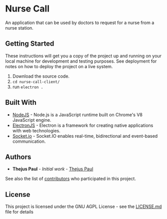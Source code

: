 # Nurse Call

An application that can be used by doctors to request for a nurse from a nurse station.

## Getting Started

These instructions will get you a copy of the project up and running on your local machine for development and testing purposes. See deployment for notes on how to deploy the project on a live system.

1. Download the source code.
2. ```cd nurse-call-client/ ```
3. run ```electron .```

## Built With

* [NodeJS](https://nodejs.org/en/) - Node.js is a JavaScript runtime built on Chrome's V8 JavaScript engine.
* [ElectronJS](https://www.electronjs.org/) - Electron is a framework for creating native applications with web technologies.
* [Socket.io](https://socket.io/) - Socket.IO enables real-time, bidirectional and event-based communication.

## Authors

* **Thejus Paul** - *Initial work* - [Thejus Paul](https://github.com/Thejus-Paul)

See also the list of [contributors](https://github.com/your/project/contributors) who participated in this project.

## License

This project is licensed under the GNU AGPL License - see the [LICENSE.md](LICENSE.md) file for details

